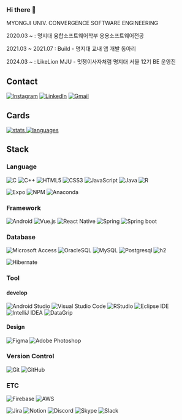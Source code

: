 ### Hi there 👋
<p>MYONGJI UNIV. CONVERGENCE SOFTWARE ENGINEERING</p>
<p>2020.03 ~ : 명지대 융합소프트웨어학부 응용소프트웨어전공</p>
<p>2021.03 ~ 2021.07 : Build - 명지대 교내 앱 개발 동아리
<p>2024.03 ~ : LikeLion MJU - 멋쟁이사자처럼 명지대 서울 12기 BE 운영진</p>

<h2>Contact</h2>

[![Instagram](https://img.shields.io/badge/Instagram-%23E4405F.svg?style=for-the-badge&logo=Instagram&logoColor=white)](https://www.instagram.com/cooooooool_moon/)
[![LinkedIn](https://img.shields.io/badge/linkedin-%230077B5.svg?style=for-the-badge&logo=linkedin&logoColor=white)](https://www.linkedin.com/in/%EC%9D%B8%EB%B0%B0-%EB%AC%B8-188849258/)
[![Gmail](https://img.shields.io/badge/Gmail-D14836?style=for-the-badge&logo=gmail&logoColor=white)](mailto:programmerm.01@gmail.com)

<!--
**MoonInbae/MoonInbae** is a ✨ _special_ ✨ repository because its `README.md` (this file) appears on your GitHub profile.

Here are some ideas to get you started:

- 🔭 I’m currently working on ...
- 🌱 I’m currently learning ...
- 👯 I’m looking to collaborate on ...
- 🤔 I’m looking for help with ...
- 💬 Ask me about ...
- 📫 How to reach me: ...
- 😄 Pronouns: ...
- ⚡ Fun fact: ...
-->

<h2>Cards</h2>

<p>
  <a href="https://github.com/anuraghazra/github-readme-stats">
    <img alt="stats" src="https://github-readme-stats.vercel.app/api?username=MoonInbae&count_private=true&show_icons=true&theme=jolly" />
  </a>
  <a href="https://github.com/anuraghazra/github-readme-stats">
    <img alt="languages" src="https://github-readme-stats.vercel.app/api/top-langs/?username=MoonInbae&layout=compact" />
  </a>
<!--   <a href="https://solved.ac/cco2416/">
    <img alt="solved-ac rank" src="http://mazassumnida.wtf/api/v2/generate_badge?boj=cco2416" />
  </a>
  <a href="https://velog.io/@cco2416">
    <img alt="velog post" src="https://velog-readme-stats.vercel.app/api?name=cco2416&color=dark" />
  </a> -->
</p>




<!-- [![Anurag's GitHub stats](https://github-readme-stats.vercel.app/api?username=MoonInbae)](https://github.com/anuraghazra/github-readme-stats)
![Anurag's GitHub stats](https://github-readme-stats.vercel.app/api?username=MoonInbae&hide=contribs,prs)
![Anurag's GitHub stats](https://github-readme-stats.vercel.app/api?username=MoonInbae&count_private=true)
![Anurag's GitHub stats](https://github-readme-stats.vercel.app/api?username=MoonInbae&show_icons=true)
![Anurag's GitHub stats](https://github-readme-stats.vercel.app/api?username=MoonInbae&show_icons=true&count_private=true)
![Anurag's GitHub stats](https://github-readme-stats.vercel.app/api?username=MoonInbae&show_icons=true&theme=radical)
![Anurag's GitHub stats](https://github-readme-stats.vercel.app/api?username=MoonInbae&count_private=true&show_icons=true&theme=radical)

[![Top Langs](https://github-readme-stats.vercel.app/api/top-langs/?username=MoonInbae)](https://github.com/anuraghazra/github-readme-stats)
[![Top Langs](https://github-readme-stats.vercel.app/api/top-langs/?username=MoonInbae&exclude_repo=github-readme-stats,anuraghazra.github.io)](https://github.com/anuraghazra/github-readme-stats)
[![Top Langs](https://github-readme-stats.vercel.app/api/top-langs/?username=MoonInbae&hide=javascript,html)](https://github.com/anuraghazra/github-readme-stats)
[![Top Langs](https://github-readme-stats.vercel.app/api/top-langs/?username=MoonInbae&langs_count=8)](https://github.com/anuraghazra/github-readme-stats)
[![Top Langs](https://github-readme-stats.vercel.app/api/top-langs/?username=MoonInbae&layout=compact)](https://github.com/anuraghazra/github-readme-stats) -->

 <!-- [![willianrod's wakatime stats](https://github-readme-stats.vercel.app/api/wakatime?username=willianrod)](https://github.com/anuraghazra/github-readme-stats) -->


<h2>Stack</h2>

<h3>Language</h3>

![C](https://img.shields.io/badge/c-%2300599C.svg?style=for-the-badge&logo=c&logoColor=white)
![C++](https://img.shields.io/badge/c++-%2300599C.svg?style=for-the-badge&logo=c%2B%2B&logoColor=white)
![HTML5](https://img.shields.io/badge/html5-%23E34F26.svg?style=for-the-badge&logo=html5&logoColor=white)
![CSS3](https://img.shields.io/badge/css3-%231572B6.svg?style=for-the-badge&logo=css3&logoColor=white)
![JavaScript](https://img.shields.io/badge/javascript-%23323330.svg?style=for-the-badge&logo=javascript&logoColor=%23F7DF1E)
![Java](https://img.shields.io/badge/java-%23ED8B00.svg?style=for-the-badge&logo=openjdk&logoColor=white)
![R](https://img.shields.io/badge/r-%23276DC3.svg?style=for-the-badge&logo=r&logoColor=white)
<!-- Kotlin -->
<!-- ![Kotlin](https://img.shields.io/badge/kotlin-%237F52FF.svg?style=for-the-badge&logo=kotlin&logoColor=white) -->


<!-- ![JWT](https://img.shields.io/badge/JWT-black?style=for-the-badge&logo=JSON%20web%20tokens) -->
![Expo](https://img.shields.io/badge/expo-1C1E24?style=for-the-badge&logo=expo&logoColor=#D04A37)
![NPM](https://img.shields.io/badge/NPM-%23CB3837.svg?style=for-the-badge&logo=npm&logoColor=white)
![Anaconda](https://img.shields.io/badge/Anaconda-%2344A833.svg?style=for-the-badge&logo=anaconda&logoColor=white)

<h3>Framework</h3>

![Android](https://img.shields.io/badge/Android-3DDC84?style=for-the-badge&logo=android&logoColor=white)
![Vue.js](https://img.shields.io/badge/vuejs-%2335495e.svg?style=for-the-badge&logo=vuedotjs&logoColor=%234FC08D)
![React Native](https://img.shields.io/badge/react_native-%2320232a.svg?style=for-the-badge&logo=react&logoColor=%2361DAFB)
![Spring](https://img.shields.io/badge/spring-%236DB33F.svg?style=for-the-badge&logo=spring&logoColor=white)
![Spring boot](https://img.shields.io/badge/Spring_boot-6DB33F?style=for-the-badge&logo=Springboot&logoColor=white)
<!-- React -->
<!-- ![React](https://img.shields.io/badge/react-%2320232a.svg?style=for-the-badge&logo=react&logoColor=%2361DAFB) -->
<!-- swift -->
<!-- ![Swift](https://img.shields.io/badge/swift-F54A2A?style=for-the-badge&logo=swift&logoColor=white) -->

<h3>Database</h3>

![Microsoft Access](https://img.shields.io/badge/Microsoft%20Access-A4373A?&style=for-the-badge&logo=microsoft-access&logoColor=red)
![OracleSQL](https://img.shields.io/badge/Oracle_SQL-F80000?style=for-the-badge&logo=oracle&logoColor=white)
![MySQL](https://img.shields.io/badge/mysql-4479A1.svg?style=for-the-badge&logo=mysql&logoColor=white)
![Postgresql](https://img.shields.io/badge/postgresql-%23316192.svg?style=for-the-badge&logo=postgresql&logoColor=white)
![h2](https://img.shields.io/badge/h2-0078d7?style=for-the-badge&logo=h2-database&logoColor=white)
<!-- ORM -->
![Hibernate](https://img.shields.io/badge/Hibernate-59666C?style=for-the-badge&logo=Hibernate&logoColor=white)

<h3>Tool</h3>
<h4>develop</h4>

![Android Studio](https://img.shields.io/badge/android%20studio-346ac1?style=for-the-badge&logo=android%20studio&logoColor=white)
![Visual Studio Code](https://img.shields.io/badge/Visual%20Studio%20Code-0078d7.svg?style=for-the-badge&logo=visual-studio-code&logoColor=white)
![RStudio](https://img.shields.io/badge/RStudio-4285F4?style=for-the-badge&logo=rstudio&logoColor=white)
![Eclipse IDE](https://img.shields.io/badge/Eclipse%20IDE-2C2255?&style=for-the-badge&logo=eclipse-ide&logoColor=white)
![IntelliJ IDEA](https://img.shields.io/badge/IntelliJ_IDEA-000000.svg?style=for-the-badge&logo=intellij-idea&logoColor=white)
![DataGrip](https://img.shields.io/badge/DataGrip-000000.svg?style=for-the-badge&logo=DataGrip&logoColor=white)
<!-- xcode -->
<!-- ![Xcode](https://img.shields.io/badge/Xcode-007ACC?style=for-the-badge&logo=Xcode&logoColor=white) -->

<h4>Design</h4>

![Figma](https://img.shields.io/badge/figma-%23F24E1E.svg?style=for-the-badge&logo=figma&logoColor=white)
![Adobe Photoshop](https://img.shields.io/badge/adobe%20photoshop-%2331A8FF.svg?style=for-the-badge&logo=adobe%20photoshop&logoColor=white)

<h3>Version Control</h3>

![Git](https://img.shields.io/badge/git-%23F05033.svg?style=for-the-badge&logo=git&logoColor=white)
![GitHub](https://img.shields.io/badge/github-%23121011.svg?style=for-the-badge&logo=github&logoColor=white)

<h3>ETC</h3>

![Firebase](https://img.shields.io/badge/firebase-a08021?style=for-the-badge&logo=firebase&logoColor=ffcd34)
![AWS](https://img.shields.io/badge/AWS-%23FF9900.svg?style=for-the-badge&logo=amazon-aws&logoColor=white)
<!-- back4app -->
![Jira](https://img.shields.io/badge/jira-%230A0FFF.svg?style=for-the-badge&logo=jira&logoColor=white)
![Notion](https://img.shields.io/badge/Notion-%23000000.svg?style=for-the-badge&logo=notion&logoColor=white)
![Discord](https://img.shields.io/badge/Discord-%235865F2.svg?style=for-the-badge&logo=discord&logoColor=white)
![Skype](https://img.shields.io/badge/Skype-%2300AFF0.svg?style=for-the-badge&logo=Skype&logoColor=white)
![Slack](https://img.shields.io/badge/Slack-4A154B?style=for-the-badge&logo=slack&logoColor=white)
